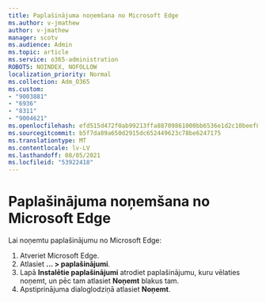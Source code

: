 ```yaml
---
title: Paplašinājuma noņemšana no Microsoft Edge
ms.author: v-jmathew
author: v-jmathew
manager: scotv
ms.audience: Admin
ms.topic: article
ms.service: o365-administration
ROBOTS: NOINDEX, NOFOLLOW
localization_priority: Normal
ms.collection: Adm_O365
ms.custom:
- "9003881"
- "6936"
- "8311"
- "9004621"
ms.openlocfilehash: efd515d472f0ab99213ffa88709861000bb6536e1d2c10beef8f6d534cc94a7b
ms.sourcegitcommit: b5f7da89a650d2915dc652449623c78be6247175
ms.translationtype: MT
ms.contentlocale: lv-LV
ms.lasthandoff: 08/05/2021
ms.locfileid: "53922418"
---
```

# <a name="remove-an-extension-from-microsoft-edge"></a>Paplašinājuma noņemšana no Microsoft Edge

Lai noņemtu paplašinājumu no Microsoft Edge:

1. Atveriet Microsoft Edge.
2. Atlasiet **... > paplašinājumi**.
3. Lapā **Instalētie paplašinājumi** atrodiet paplašinājumu, kuru vēlaties noņemt, un pēc tam atlasiet **Noņemt** blakus tam.
4. Apstiprinājuma dialoglodziņā atlasiet **Noņemt**.
